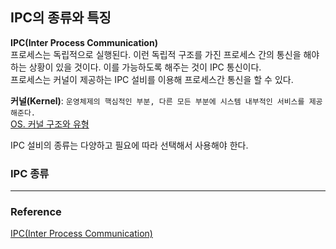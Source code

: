 ## IPC의 종류와 특징
**IPC(Inter Process Communication)**  
프로세스는 독립적으로 실행된다. 이런 독립적 구조를 가진 프로세스 간의 통신을 해야하는 상황이 있을 것이다. 이를 가능하도록 해주는 것이 IPC 통신이다.  
프로세스는 커널이 제공하는 IPC 설비를 이용해 프로세스간 통신을 할 수 있다.

**커널(Kernel)**: `운영체제의 핵심적인 부분, 다른 모든 부분에 시스템 내부적인 서비스를 제공해준다.`  
[OS. 커널 구조와 유형](OS.%20커널%20구조와%20유형.md)  

IPC 설비의 종류는 다양하고 필요에 따라 선택해서 사용해야 한다.

### IPC 종류




---

### Reference

[IPC(Inter Process Communication)](https://github.com/gyoogle/tech-interview-for-developer/blob/master/Computer%20Science/Operating%20System/IPC(Inter%20Process%20Communication).md)  
